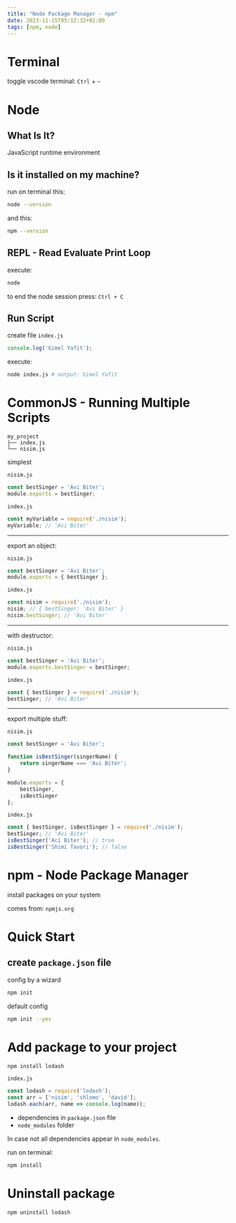 ```yaml
---
title: "Node Package Manager - npm"
date: 2023-11-15T05:12:32+02:00
tags: [npm, node]
---
```


# Terminal

toggle vscode terminal:
`Ctrl` + `~`

# Node

## What Is It?

JavaScript runtime environment

## Is it installed on my machine?

run on terminal this:

```sh
node --version
```

and this:

```sh
npm --version
```

## REPL - Read Evaluate Print Loop

execute:

```sh
node
```

to end the node session press: `Ctrl + C`

## Run Script

create file `index.js`

```javascript
console.log('Gimel Yafit');
```

execute:

```sh
node index.js # output: Gimel Yafit
```

# CommonJS - Running Multiple Scripts

```fs-tree
my_project
├── index.js
└── nisim.js
```

simplest

`nisim.js`

```javascript
const bestSinger = 'Avi Biter';
module.exports = bestSinger;
```

`index.js`

```javascript
const myVariable = require('./nisim');
myVariable; // 'Avi Biter'
```

---

export an object:

`nisim.js`

```javascript
const bestSinger = 'Avi Biter';
module.exports = { bestSinger };
```

`index.js`

```javascript
const nisim = require('./nisim');
nisim; // { bestSinger: 'Avi Biter' }
nisim.bestSinger; // 'Avi Biter'
```

---

with destructor:

`nisim.js`

```javascript
const bestSinger = 'Avi Biter';
module.exports.bestSinger = bestSinger;
```

`index.js`

```javascript
const { bestSinger } = require('./nisim');
bestSinger; // 'Avi Biter'
```

---

export multiple stuff:

`nisim.js`

```javascript
const bestSinger = 'Avi Biter';

function isBestSinger(singerName) {
	return singerName === 'Avi Biter';
}

module.exports = {
	bestSinger,
	isBestSinger
};
```

`index.js`

```javascript
const { bestSinger, isBestSinger } = require('./nisim');
bestSinger; // 'Avi Biter'
isBestSinger('Aci Biter'); // true
isBestSinger('Shimi Tavori'); // false
```

# npm - Node Package Manager

install packages on your system

comes from: `npmjs.org`

# Quick Start


## create `package.json` file

config by a wizard

```sh
npm init
```

default config

```sh
npm init --yes
```

# Add package to your project

```javascript
npm install lodash
```

`index.js`

```javascript
const lodash = require('lodash');
const arr = ['nisim', 'shlomo', 'david'];
lodash.each(arr, name => console.log(name));
```

- dependencies in `package.json` file
- `node_modules` folder

In case not all dependencies appear in `node_modules`.

run on terminal:

```sh
npm install
```

# Uninstall package

```sh
npm uninstall lodash
```
